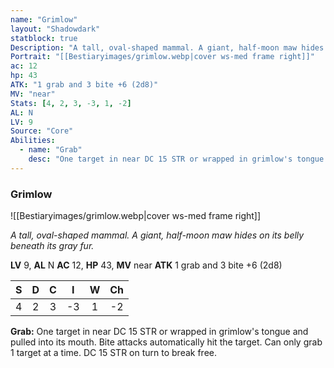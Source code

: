 ```yaml
---
name: "Grimlow"
layout: "Shadowdark"
statblock: true
Description: "A tall, oval-shaped mammal. A giant, half-moon maw hides on its belly beneath its gray fur."
Portrait: "[[Bestiaryimages/grimlow.webp|cover ws-med frame right]]"
ac: 12
hp: 43
ATK: "1 grab and 3 bite +6 (2d8)"
MV: "near"
Stats: [4, 2, 3, -3, 1, -2]
AL: N
LV: 9
Source: "Core"
Abilities:
  - name: "Grab"
    desc: "One target in near DC 15 STR or wrapped in grimlow's tongue and pulled into its mouth. Bite attacks automatically hit the target. Can only grab 1 target at a time. DC 15 STR on turn to break free."
---
```


### Grimlow

![[Bestiaryimages/grimlow.webp|cover ws-med frame right]]

_A tall, oval-shaped mammal. A giant, half-moon maw hides on its belly beneath its gray fur._

**LV** 9, **AL** N
**AC** 12, **HP** 43, **MV** near
**ATK** 1 grab and 3 bite +6 (2d8)

|  S  |  D  |  C  |  I  |  W  |  Ch  |
|:---:|:---:|:---:|:---:|:---:|:----:|
| 4 | 2 | 3 | -3 | 1 | -2 |

**Grab:** One target in near DC 15 STR or wrapped in grimlow's tongue and pulled into its mouth. Bite attacks automatically hit the target. Can only grab 1 target at a time. DC 15 STR on turn to break free.

